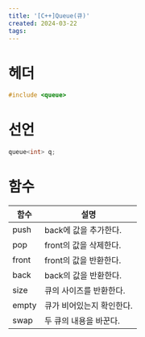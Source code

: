 ```yaml
---
title: '[C++]Queue(큐)'
created: 2024-03-22
tags:
---
```


# 헤더

```cpp
#include <queue>
```

# 선언

```cpp
queue<int> q;
```

# 함수

| 함수  | 설명                      |
| ----- | ------------------------- |
| push  | back에 값을 추가한다.     |
| pop   | front의 값을 삭제한다.    |
| front | front의 값을 반환한다.    |
| back  | back의 값을 반환한다.     |
| size  | 큐의 사이즈를 반환한다.   |
| empty | 큐가 비어있는지 확인한다. |
| swap  | 두 큐의 내용을 바꾼다.    |
